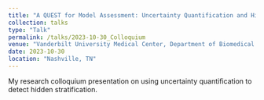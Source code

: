 ```yaml
---
title: "A QUEST for Model Assessment: Uncertainty Quantification and Hidden Stratification"
collection: talks
type: "Talk"
permalink: /talks/2023-10-30_Colloquium
venue: "Vanderbilt University Medical Center, Department of Biomedical Informatics"
date: 2023-10-30
location: "Nashville, TN"
---
```


My research colloquium presentation on using uncertainty quantification to detect hidden stratification.
